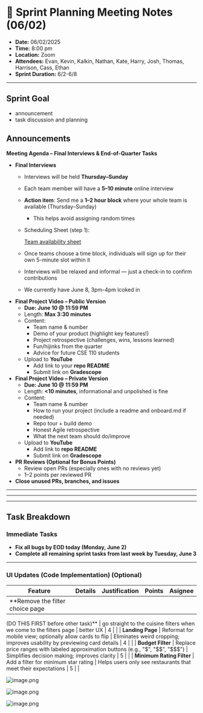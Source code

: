 # 🏁 Sprint Planning Meeting Notes (06/02)

- **Date:** 06/02/2025
- **Time:** 8:00 pm
- **Location:** Zoom
- **Attendees:** Evan, Kevin, Kalkin, Nathan, Kate, Harry, Josh, Thomas, Harrison, Cass, Ethan
- **Sprint Duration:** 6/2-6/8

---

## **Sprint Goal**

- announcement
- task discussion and planning

## Announcements

**Meeting Agenda – Final Interviews & End-of-Quarter Tasks**

- **Final Interviews**
    - Interviews will be held **Thursday–Sunday**
    - Each team member will have a **5–10 minute** online interview
    - **Action item**: Send me a **1–2 hour block** where your whole team is available (Thursday–Sunday)
        - This helps avoid assigning random times
    - Scheduling Sheet (step 1):
        
        [Team availability sheet](https://docs.google.com/spreadsheets/d/1WUAy_OwvCzZf9ejyLrdamWRXZMetk7RkkecO-lZx0nk/edit?usp=sharing)
        
    - Once teams choose a time block, individuals will sign up for their own 5-minute slot within it
    - Interviews will be relaxed and informal — just a check-in to confirm contributions
    - We currently have June 8, 3pm-4pm lcoked in
- **Final Project Video – Public Version**
    - **Due: June 10 @ 11:59 PM**
    - Length: **Max 3:30 minutes**
    - Content:
        - Team name & number
        - Demo of your product (highlight key features!)
        - Project retrospective (challenges, wins, lessons learned)
        - Fun/hijinks from the quarter
        - Advice for future CSE 110 students
    - Upload to **YouTube**
        - Add link to your **repo README**
        - Submit link on **Gradescope**
- **Final Project Video – Private Version**
    - **Due: June 10 @ 11:59 PM**
    - Length: **<10 minutes**, informational and unpolished is fine
    - Content:
        - Team name & number
        - How to run your project (include a readme and onboard.md if needed)
        - Repo tour + build demo
        - Honest Agile retrospective
        - What the next team should do/improve
    - Upload to **YouTube**
        - Add link to **repo README**
        - Submit link on **Gradescope**
- **PR Reviews (Optional for Bonus Points)**
    - Review open PRs (especially ones with no reviews yet)
    - 1–2 points per reviewed PR
- **Close unused PRs, branches, and issues**

---

---

---

## Task Breakdown

### Immediate Tasks

- **Fix all bugs by EOD today (Monday, June 2)**
- **Complete all remaining sprint tasks from last week by Tuesday, June 3**

---

### UI Updates (Code Implementation) (Optional)

| **Feature** | **Details** | **Justification** | Points | Asignee |
| --- | --- | --- | --- | --- |
| **Remove the filter choice page

(DO THIS FIRST before other task)** | go straight to the cuisine filters when we come to the filters page | better UX | 4 |  |
| **Landing Page** | Reformat for mobile view; optionally allow cards to flip | Eliminates weird cropping; improves usability by previewing card details | 4 |  |
| **Budget Filter** | Replace price ranges with labeled approximation buttons (e.g., "$", "$$", "$$$") | Simplifies decision making; improves clarity | 5 |  |
| **Minimum Rating Filter** | Add a filter for minimum star rating | Helps users only see restaurants that meet their expectations | 5 |  |

![image.png](attachment:61d5078d-a643-4c61-ab62-4f487565158b:image.png)

![image.png](attachment:44220eae-ab07-474f-8e48-b9c68c67d228:image.png)

![image.png](attachment:57784b7a-227f-416c-844b-2eaa69a52197:image.png)